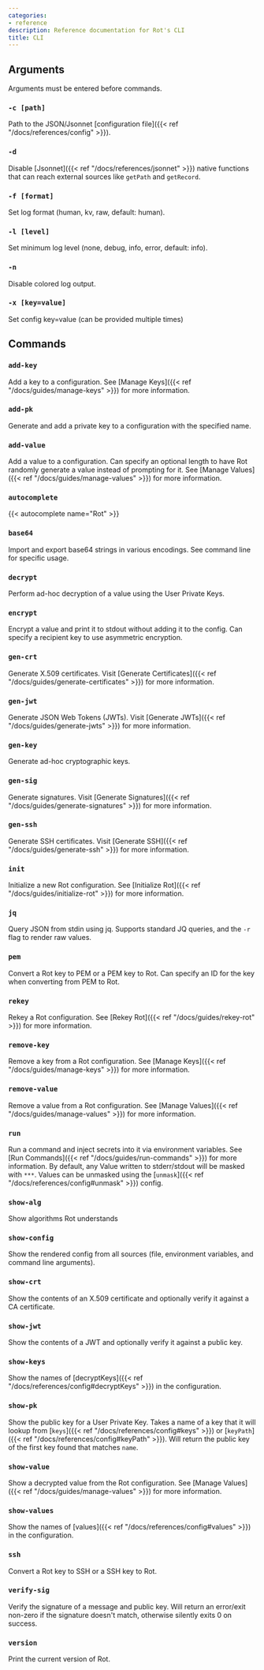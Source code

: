 ```yaml
---
categories:
- reference
description: Reference documentation for Rot's CLI
title: CLI
---
```


## Arguments

Arguments must be entered before commands.

### `-c [path]`

Path to the JSON/Jsonnet [configuration file]({{< ref "/docs/references/config" >}}).

### `-d`

Disable [Jsonnet]({{< ref "/docs/references/jsonnet" >}}) native functions that can reach external sources like `getPath` and `getRecord`.

### `-f [format]`

Set log format (human, kv, raw, default: human).

### `-l [level]`

Set minimum log level (none, debug, info, error, default: info).

### `-n`

Disable colored log output.

### `-x [key=value]`

Set config key=value (can be provided multiple times)

## Commands

### `add-key`

Add a key to a configuration.  See [Manage Keys]({{< ref "/docs/guides/manage-keys" >}}) for more information.

### `add-pk`

Generate and add a private key to a configuration with the specified name.

### `add-value`

Add a value to a configuration.  Can specify an optional length to have Rot randomly generate a value instead of prompting for it.  See [Manage Values]({{< ref "/docs/guides/manage-values" >}}) for more information.

### `autocomplete`

{{< autocomplete name="Rot" >}}

### `base64`

Import and export base64 strings in various encodings.  See command line for specific usage.

### `decrypt`

Perform ad-hoc decryption of a value using the User Private Keys.

### `encrypt`

Encrypt a value and print it to stdout without adding it to the config.  Can specify a recipient key to use asymmetric encryption.

### `gen-crt`

Generate X.509 certificates.  Visit [Generate Certificates]({{< ref "/docs/guides/generate-certificates" >}}) for more information.

### `gen-jwt`

Generate JSON Web Tokens (JWTs).  Visit [Generate JWTs]({{< ref "/docs/guides/generate-jwts" >}}) for more information.

### `gen-key`

Generate ad-hoc cryptographic keys.

### `gen-sig`

Generate signatures.  Visit [Generate Signatures]({{< ref "/docs/guides/generate-signatures" >}}) for more information.

### `gen-ssh`

Generate SSH certificates.  Visit [Generate SSH]({{< ref "/docs/guides/generate-ssh" >}}) for more information.

### `init`

Initialize a new Rot configuration.  See [Initialize Rot]({{< ref "/docs/guides/initialize-rot" >}}) for more information.

### `jq`

Query JSON from stdin using jq.  Supports standard JQ queries, and the `-r` flag to render raw values.

### `pem`

Convert a Rot key to PEM or a PEM key to Rot.  Can specify an ID for the key when converting from PEM to Rot.

### `rekey`

Rekey a Rot configuration.  See [Rekey Rot]({{< ref "/docs/guides/rekey-rot" >}}) for more information.

### `remove-key`

Remove a key from a Rot configuration.  See [Manage Keys]({{< ref "/docs/guides/manage-keys" >}}) for more information.

### `remove-value`

Remove a value from a Rot configuration.  See [Manage Values]({{< ref "/docs/guides/manage-values" >}}) for more information.

### `run`

Run a command and inject secrets into it via environment variables.  See [Run Commands]({{< ref "/docs/guides/run-commands" >}}) for more information.  By default, any Value written to stderr/stdout will be masked with `***`.  Values can be unmasked using the [`unmask`]({{< ref "/docs/references/config#unmask" >}}) config.

### `show-alg`

Show algorithms Rot understands

### `show-config`

Show the rendered config from all sources (file, environment variables, and command line arguments).

### `show-crt`

Show the contents of an X.509 certificate and optionally verify it against a CA certificate.

### `show-jwt`

Show the contents of a JWT and optionally verify it against a public key.

### `show-keys`

Show the names of [decryptKeys]({{< ref "/docs/references/config#decryptKeys" >}}) in the configuration.

### `show-pk`

Show the public key for a User Private Key.  Takes a name of a key that it will lookup from [`keys`]({{< ref "/docs/references/config#keys" >}}) or [`keyPath`]({{< ref "/docs/references/config#keyPath" >}}).  Will return the public key of the first key found that matches `name`.

### `show-value`

Show a decrypted value from the Rot configuration.  See [Manage Values]({{< ref "/docs/guides/manage-values" >}}) for more information.

### `show-values`

Show the names of [values]({{< ref "/docs/references/config#values" >}}) in the configuration.

### `ssh`

Convert a Rot key to SSH or a SSH key to Rot.

### `verify-sig`

Verify the signature of a message and public key.  Will return an error/exit non-zero if the signature doesn't match, otherwise silently exits 0 on success.

### `version`

Print the current version of Rot.

